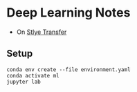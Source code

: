 # Deep Learning Notes

* On [Stlye Transfer](style-transfer.ipynb)

## Setup

    conda env create --file environment.yaml
    conda activate ml
    jupyter lab
